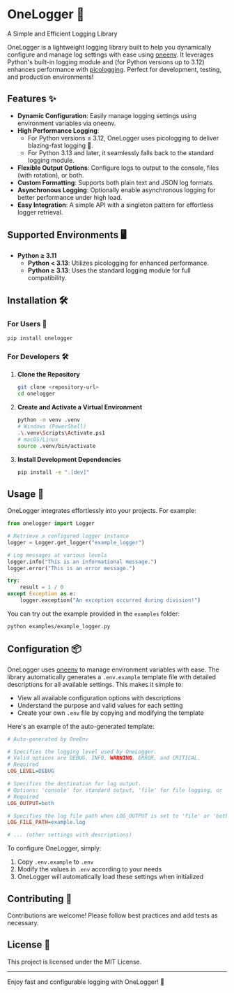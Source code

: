# OneLogger 🚀
A Simple and Efficient Logging Library

OneLogger is a lightweight logging library built to help you dynamically configure and manage log settings with ease using [oneenv](https://github.com/kitfactory/oneenv). It leverages Python's built-in logging module and (for Python versions up to 3.12) enhances performance with [picologging](https://github.com/microsoft/picologging). Perfect for development, testing, and production environments!

## Features ✨
- **Dynamic Configuration**: Easily manage logging settings using environment variables via oneenv.
- **High Performance Logging**:
  - For Python versions ≤ 3.12, OneLogger uses picologging to deliver blazing-fast logging 🚀.
  - For Python 3.13 and later, it seamlessly falls back to the standard logging module.
- **Flexible Output Options**: Configure logs to output to the console, files (with rotation), or both.
- **Custom Formatting**: Supports both plain text and JSON log formats.
- **Asynchronous Logging**: Optionally enable asynchronous logging for better performance under high load.
- **Easy Integration**: A simple API with a singleton pattern for effortless logger retrieval.

## Supported Environments 🖥️
- **Python ≥ 3.11**
  - **Python < 3.13**: Utilizes picologging for enhanced performance.
  - **Python ≥ 3.13**: Uses the standard logging module for full compatibility.

## Installation 🛠️

### For Users 👥
```bash
pip install onelogger
```

### For Developers 🛠️
1. **Clone the Repository**
   ```bash
   git clone <repository-url>
   cd onelogger
   ```

2. **Create and Activate a Virtual Environment**
   ```bash
   python -m venv .venv
   # Windows (PowerShell)
   .\.venv\Scripts\Activate.ps1
   # macOS/Linux
   source .venv/bin/activate
   ```

3. **Install Development Dependencies**
   ```bash
   pip install -e ".[dev]"
   ```

## Usage 🚀
OneLogger integrates effortlessly into your projects. For example:

```python
from onelogger import Logger

# Retrieve a configured logger instance
logger = Logger.get_logger("example_logger")

# Log messages at various levels
logger.info("This is an informational message.")
logger.error("This is an error message.")

try:
    result = 1 / 0
except Exception as e:
    logger.exception("An exception occurred during division!")
```

You can try out the example provided in the `examples` folder:
```bash
python examples/example_logger.py
```

## Configuration 📦
OneLogger uses [oneenv](https://github.com/kitfactory/oneenv) to manage environment variables with ease. The library automatically generates a `.env.example` template file with detailed descriptions for all available settings. This makes it simple to:

- View all available configuration options with descriptions
- Understand the purpose and valid values for each setting
- Create your own `.env` file by copying and modifying the template

Here's an example of the auto-generated template:

```ini
# Auto-generated by OneEnv

# Specifies the logging level used by OneLogger.
# Valid options are DEBUG, INFO, WARNING, ERROR, and CRITICAL.
# Required
LOG_LEVEL=DEBUG

# Specifies the destination for log output.
# Options: 'console' for standard output, 'file' for file logging, or 'both'.
# Required
LOG_OUTPUT=both

# Specifies the log file path when LOG_OUTPUT is set to 'file' or 'both'.
LOG_FILE_PATH=example.log

# ... (other settings with descriptions)
```

To configure OneLogger, simply:
1. Copy `.env.example` to `.env`
2. Modify the values in `.env` according to your needs
3. OneLogger will automatically load these settings when initialized

## Contributing 🤝
Contributions are welcome! Please follow best practices and add tests as necessary.

## License 📄
This project is licensed under the MIT License.

---

Enjoy fast and configurable logging with OneLogger! 🎉

